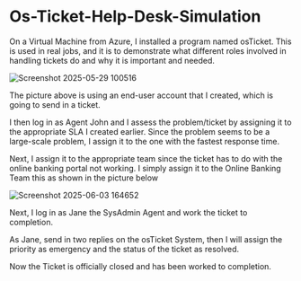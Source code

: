 # Os-Ticket-Help-Desk-Simulation
On a Virtual Machine from Azure, I installed a program named osTicket. This is used in real jobs, and it is to demonstrate what different roles involved in handling tickets do and why it is important and needed.

![Screenshot 2025-05-29 100516](https://github.com/user-attachments/assets/00420414-f184-4c8a-b4d4-bfb1556c72eb)

The picture above is using an end-user account that I created, which is going to send in a ticket.

I then log in as Agent John and I assess the problem/ticket by assigning it to the appropriate SLA I created earlier. Since the problem seems to be a large-scale problem, I assign it to the one with the fastest response time.

Next, I assign it to the appropriate team since the ticket has to do with the online banking portal not working. I simply assign it to the Online Banking Team this as shown in the picture below

![Screenshot 2025-06-03 164652](https://github.com/user-attachments/assets/804102ad-4cf8-44a5-a1b1-7f7af57a9fdf)

Next, I log in as Jane the SysAdmin Agent and work the ticket to completion.

As Jane, send in two replies on the osTicket System, then I will assign the priority as emergency and the status of the ticket as resolved.

Now the Ticket is officially closed and has been worked to completion.
